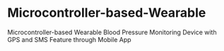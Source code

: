 # Microcontroller-based-Wearable
Microcontroller-based Wearable Blood Pressure Monitoring Device with GPS and SMS Feature through Mobile App
